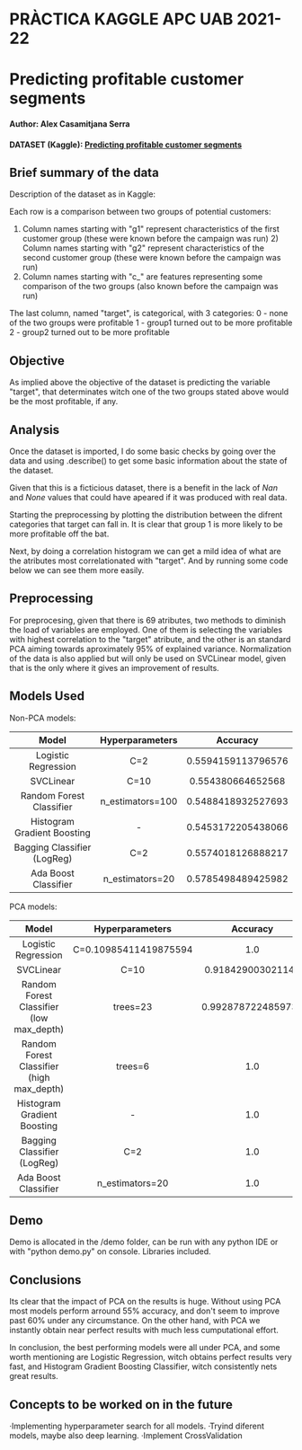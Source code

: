 # PRÀCTICA KAGGLE APC UAB 2021-22 
# Predicting profitable customer segments
#### Author: Alex Casamitjana Serra
#### DATASET (Kaggle): [Predicting profitable customer segments](https://www.kaggle.com/tsiaras/predicting-profitable-customer-segments)

## **Brief summary of the data**
Description of the dataset as in Kaggle:

Each row is a comparison between two groups of potential customers:
1) Column names starting with "g1" represent characteristics of the first customer group (these were known before the campaign was run) 2) Column names starting with "g2" represent characteristics of the second customer group (these were known before the campaign was run)
3) Column names starting with "c_" are features representing some comparison of the two groups (also known before the campaign was run)

The last column, named "target", is categorical, with 3 categories:
0 - none of the two groups were profitable
1 - group1 turned out to be more profitable
2 - group2 turned out to be more profitable

## **Objective**
As implied above the objective of the dataset is predicting the variable "target", that determinates witch one of the two groups stated above would be the most profitable, if any. 



## **Analysis** 
Once the dataset is imported, I do some basic checks by going over the data and using .describe() to get some basic information about the state of the dataset.

Given that this is a ficticious dataset, there is a benefit in the lack of _Nan_ and _None_ values that could have apeared if it was produced with real data. 

Starting the preprocessing by plotting the distribution between the difrent categories that target can fall in. It is clear that group 1 is more likely to be more profitable off the bat.

Next, by doing a correlation histogram we can get a mild idea of what are the atributes most correlationated with "target". And by running some code below we can see them more easily.

## **Preprocessing**
For preprocesing, given that there is 69 atributes, two methods to diminish the load of variables are employed. One of them is selecting the variables with highest correlation to the "target" atribute, and the other is an standard PCA aiming towards aproximately 95% of explained variance. Normalization of the data is also applied but will only be used on SVCLinear model, given that is the only where it gives an improvement of results.

## **Models Used**

Non-PCA models:

| **Model**        | **Hyperparameters**  | **Accuracy**  |
| :-------------: |:-------------:| :-----:|
| Logistic Regression | C=2 | 0.5594159113796576 |
| SVCLinear | C=10 | 0.554380664652568
| Random Forest Classifier | n_estimators=100  | 0.5488418932527693 |
| Histogram Gradient Boosting | - | 0.5453172205438066 |
| Bagging Classifier (LogReg) | C=2 | 0.5574018126888217 |
| Ada Boost Classifier | n_estimators=20  | 0.5785498489425982 |

PCA models:

| **Model**        | **Hyperparameters**  | **Accuracy**  |
| :-------------: |:-------------:| :-----:|
| Logistic Regression | C=0.10985411419875594 | 1.0 |
| SVCLinear | C=10 | 0.918429003021148 |
| Random Forest Classifier (low max_depth) | trees=23  | 0.9928787224859732 |
| Random Forest Classifier (high max_depth) | trees=6  | 1.0 |
| Histogram Gradient Boosting | - | 1.0 |
| Bagging Classifier (LogReg) | C=2 | 1.0 |
| Ada Boost Classifier | n_estimators=20  | 1.0 |


## **Demo**
Demo is allocated in the /demo folder, can be run with any python IDE or with "python demo.py" on console.
Libraries included.

## **Conclusions**
Its clear that the impact of PCA on the results is huge. Without using PCA most models perform arround 55% accuracy, and don't seem to improve past 60% under any circumstance. On the other hand, with PCA we instantly obtain near perfect results with much less cumputational effort. 

In conclusion, the best performing models were all under PCA, and some worth mentioning are Logistic Regression, witch obtains perfect results very fast, and Histogram Gradient Boosting Classifier, witch consistently nets great results.

## **Concepts to be worked on in the future**
·Implementing hyperparameter search for all models.
·Tryind diferent models, maybe also deep learning.
·Implement CrossValidation
